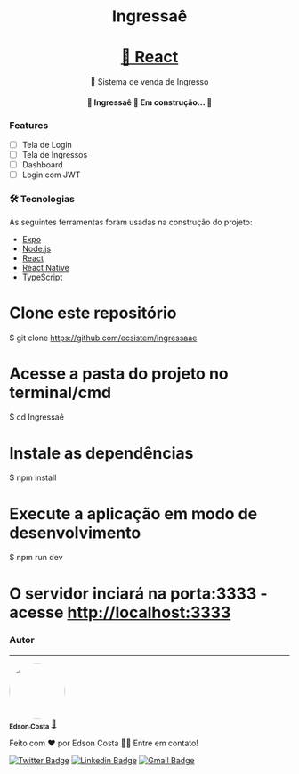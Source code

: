 <h1 align="center">Ingressaê</h1>
<h1 align="center">
    <a href="https://pt-br.reactjs.org/">🔗 React</a>
</h1>
<p align="center">🚀 Sistema de venda de Ingresso</p>

<h4 align="center"> 
	🚧  Ingressaê 🚀 Em construção...  🚧
</h4>


### Features

- [ ] Tela de Login
- [ ] Tela de Ingressos
- [ ] Dashboard
- [ ] Login com JWT

### 🛠 Tecnologias

As seguintes ferramentas foram usadas na construção do projeto:

- [Expo](https://expo.io/)
- [Node.js](https://nodejs.org/en/)
- [React](https://pt-br.reactjs.org/)
- [React Native](https://reactnative.dev/)
- [TypeScript](https://www.typescriptlang.org/)

# Clone este repositório
$ git clone <https://github.com/ecsistem/Ingressaae>

# Acesse a pasta do projeto no terminal/cmd
$ cd Ingressaê

# Instale as dependências
$ npm install

# Execute a aplicação em modo de desenvolvimento
$ npm run dev

# O servidor inciará na porta:3333 - acesse <http://localhost:3333> 

### Autor
---

<a href="https://intagrem.com/ofc_edson_costa/">
 <img style="border-radius: 50%;" src="hhtps://github.com/ecsistem" width="100px;" alt=""/>
 <br />
 <sub><b>Edson Costa</b></sub></a> <a href="https://intagrem.com/ofc_edson_costa/" title="">🚀</a>


Feito com ❤️ por Edson Costa 👋🏽 Entre em contato!

[![Twitter Badge](https://img.shields.io/badge/-@tgmarinho-1ca0f1?style=flat-square&labelColor=1ca0f1&logo=twitter&logoColor=white&link=https://twitter.com/tgmarinho)](https://twitter.com/) [![Linkedin Badge](https://img.shields.io/badge/-Thiago-blue?style=flat-square&logo=Linkedin&logoColor=white&link=https://www.linkedin.com/in/dev_edson_costa/)](https://www.linkedin.com/in/dev_edson_costa/) 
[![Gmail Badge](https://img.shields.io/badge/-tgmarinho@gmail.com-c14438?style=flat-square&logo=Gmail&logoColor=white&link=mailto:edson.13.10.2004@gmail.com)](mailto:edson.13.10.2004@gmail.com)